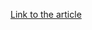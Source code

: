 [Link to the article](https://www.dhs.gov/sites/default/files/saver-msr-rf-detection_cod-508_10july2019.pdf)
